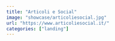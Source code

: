 ```yaml
---
title: "Articoli e Social"
image: "showcase/articoliesocial.jpg"
url: "https://www.articoliesocial.it/"
categories: ["landing"]
---
```

